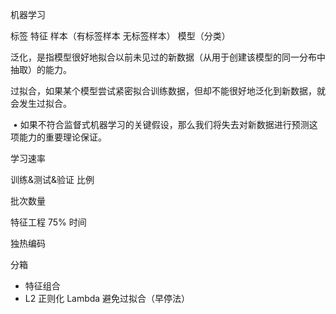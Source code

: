 



机器学习

标签 特征 样本（有标签样本 无标签样本） 模型（分类）

泛化，是指模型很好地拟合以前未见过的新数据（从用于创建该模型的同一分布中抽取）的能力。

过拟合，如果某个模型尝试紧密拟合训练数据，但却不能很好地泛化到新数据，就会发生过拟合。

​			•	如果不符合监督式机器学习的关键假设，那么我们将失去对新数据进行预测这项能力的重要理论保证。

学习速率

训练&测试&验证   比例

批次数量

特征工程   75% 时间

独热编码

分箱



* 特征组合
* L2 正则化 Lambda   避免过拟合（早停法）